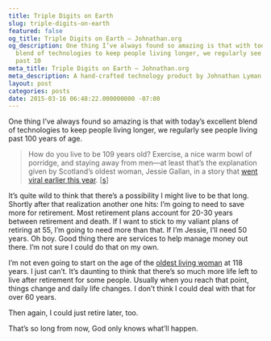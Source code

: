 ```yaml
---
title: Triple Digits on Earth
slug: triple-digits-on-earth
featured: false
og_title: Triple Digits on Earth – Johnathan.org
og_description: One thing I’ve always found so amazing is that with today’s excellent
  blend of technologies to keep people living longer, we regularly see people living
  past 10
meta_title: Triple Digits on Earth – Johnathan.org
meta_description: A hand-crafted technology product by Johnathan Lyman
layout: post
categories: posts
date: 2015-03-16 06:48:22.000000000 -07:00
---
```


One thing I’ve always found so amazing is that with today’s excellent blend of technologies to keep people living longer, we regularly see people living past 100 years of age.

>  How do you live to be 109 years old? Exercise, a nice warm bowl of porridge, and staying away from men—at least that’s the explanation given by Scotland’s oldest woman, Jessie Gallan, in a story that [went viral earlier this year](http://www.dailymail.co.uk/news/article-2912299/Scotland-s-oldest-woman-Jessie-Gallan-reveals-longevity-secrets-including-eating-porridge-avoiding-men.html).
> [[s](http://www.thedailybeast.com/articles/2015/03/15/how-the-world-s-oldest-people-live-so-long.html)]

It’s quite wild to think that there’s a possibility I might live to be that long. Shortly after that realization another one hits: I’m going to need to save more for retirement. Most retirement plans account for 20-30 years between retirement and death. If I want to stick to my valiant plans of retiring at 55, I’m going to need more than that. If I’m Jessie, I’ll need 50 years. Oh boy. Good thing there are services to help manage money out there. I’m not sure I could do that on my own.

I’m not even going to start on the age of the [oldest living woman](http://www.dailymail.co.uk/health/article-2572316/The-secret-long-life-Sushi-sleep-according-worlds-oldest-woman.html) at 118 years. I just can’t. It’s daunting to think that there’s so much more life left to live after retirement for some people. Usually when you reach that point, things change and daily life changes. I don’t think I could deal with that for over 60 years.

Then again, I could just retire later, too.

That’s so long from now, God only knows what’ll happen.

